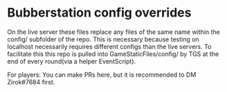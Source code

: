 # Bubberstation config overrides
On the live server these files replace any files of the same name within the config/ subfolder of the repo. 
This is necessary because testing on localhost necessarily requires different configs than the live servers.
To facilitate this this repo is pulled into GameStaticFiles/config/ by TGS at the end of every round(via a helper EventScript).

For players: You can make PRs here, but it is recommended to DM Zirok#7684 first.
